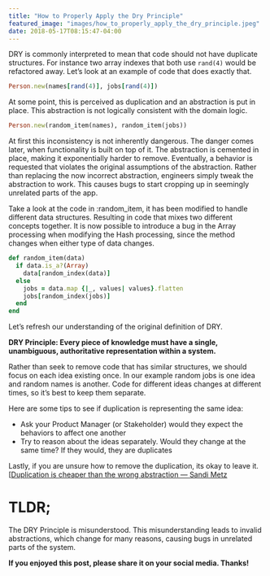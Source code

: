 ```yaml
---
title: "How to Properly Apply the Dry Principle"
featured_image: "images/how_to_properly_apply_the_dry_principle.jpeg"
date: 2018-05-17T08:15:47-04:00
---
```


DRY is commonly interpreted to mean that code should not have duplicate structures. For instance two array indexes that both use `rand(4)` would be refactored away. Let’s look at an example of code that does exactly that.

```ruby
Person.new(names[rand(4)], jobs[rand(4)])
```

At some point, this is perceived as duplication and an abstraction is put in place. This abstraction is not logically consistent with the domain logic.

```ruby
Person.new(random_item(names), random_item(jobs))
```

At first this inconsistency is not inherently dangerous. The danger comes later, when functionality is built on top of it. The abstraction is cemented in place, making it exponentially harder to remove. Eventually, a behavior is requested that violates the original assumptions of the abstraction. Rather than replacing the now incorrect abstraction, engineers simply tweak the abstraction to work. This causes bugs to start cropping up in seemingly unrelated parts of the app.

Take a look at the code in :random_item, it has been modified to handle different data structures. Resulting in code that mixes two different concepts together. It is now possible to introduce a bug in the Array processing when modifying the Hash processing, since the method changes when either type of data changes.

```ruby
def random_item(data)
  if data.is_a?(Array)
    data[random_index(data)]
  else 
    jobs = data.map {|_, values| values}.flatten
    jobs[random_index(jobs)]
  end
end
```

Let’s refresh our understanding of the original definition of DRY.

**DRY Principle: Every piece of knowledge must have a single, unambiguous, authoritative representation within a system.**

Rather than seek to remove code that has similar structures, we should focus on each idea existing once. In our example random jobs is one idea and random names is another. Code for different ideas changes at different times, so it’s best to keep them separate.

Here are some tips to see if duplication is representing the same idea:
- Ask your Product Manager (or Stakeholder) would they expect the behaviors to affect one another
- Try to reason about the ideas separately. Would they change at the same time? If they would, they are duplicates

Lastly, if you are unsure how to remove the duplication, its okay to leave it. [[Duplication is cheaper than the wrong abstraction — Sandi Metz](https://www.sandimetz.com/blog/2016/1/20/the-wrong-abstraction)

# TLDR;
The DRY Principle is misunderstood. This misunderstanding leads to invalid abstractions, which change for many reasons, causing bugs in unrelated parts of the system.

**If you enjoyed this post, please share it on your social media. Thanks!**